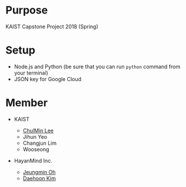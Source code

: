 # Purpose
KAIST Capstone Project 2018 (Spring)

# Setup
- Node.js and Python (be sure that you can run `python` command from your terminal)
- JSON key for Google Cloud

# Member
* KAIST
  * [ChulMin Lee](https://github.com/2lcm)
  * Jihun Yeo
  * Changjun Lim
  * Wooseong
  
* HayanMind Inc.
  * [Jeungmin Oh](https://github.com/ohtangza)
  * [Daehoon Kim](https://github.com/ghsdh3409)
